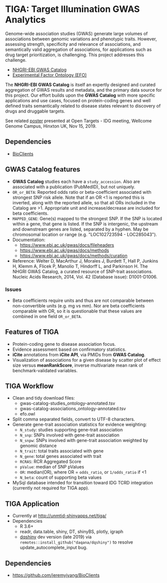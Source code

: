 # TIGA: Target Illumination GWAS Analytics

Genome-wide association studies (GWAS) generate large volumes of associations between
genomic variations and phenotypic traits. However, assessing strength, specificity
and relevance of associations, and semantically valid aggregation of associations,
for applications such as drug target prioritization, is challenging. This project
addresses this challenge.

* [NHGRI-EBI GWAS Catalog](https://www.ebi.ac.uk/gwas/)
* [Experimental Factor Ontology (EFO)](https://www.ebi.ac.uk/efo/)

The __NHGRI-EBI GWAS Catalog__ is itself an expertly designed and curated aggregation of
GWAS results and metadata, and the primary data source for this project. Our effort
builds upon the __GWAS Catalog__ with more specific applications and use cases,
focused on protein-coding genes and well defined traits semantically related to disease
states relevant to discovery of drugs and druggable targets.

See related [poster](https://www.slideshare.net/jeremyjyang/gwas-explorer-drug-target-illumination-by-evidence-aggregation-and-multivariate-mu-scoring) presented at Open Targets - IDG meeting, Wellcome Genome Campus, Hinxton UK, Nov 15, 2019.

## Dependencies

* [BioClients](https://github.com/jeremyjyang/BioClients) 

## GWAS Catalog features

* __GWAS Catalog__ studies each have a `study_accession`.
Also are associated with a publication (PubMedID), but not uniquely.
* `OR_or_BETA`: Reported odds ratio or beta-coefficient associated with strongest
SNP risk allele. Note that if an OR &lt;1 is reported this is inverted, along with
the reported allele, so that all ORs included in the Catalog are &gt;1. Appropriate
unit and increase/decrease are included for beta coefficients.
* `MAPPED_GENE`: Gene(s) mapped to the strongest SNP. If the SNP is located
within a gene, that gene is listed. If the SNP is intergenic, the upstream
and downstream genes are listed, separated by a hyphen. May be chromosomal
location or range (e.g. "LOC102723594 - LOC285043").
* Documentation:
  * <https://www.ebi.ac.uk/gwas/docs/fileheaders>
  * <https://www.ebi.ac.uk/gwas/docs/methods>
  * <https://www.ebi.ac.uk/gwas/docs/methods/curation>
* Reference: Welter D, MacArthur J, Morales J, Burdett T, Hall P, Junkins H,
Klemm A, Flicek P, Manolio T, Hindorff L, and Parkinson H. The NHGRI
GWAS Catalog, a curated resource of SNP-trait associations. Nucleic
Acids Research, 2014, Vol. 42 (Database issue): D1001-D1006.

### Issues

* Beta coefficients require units and thus are not comparable between
non-convertible units (e.g. mg vs mm). Nor are beta
coefficients comparable with OR, so it is questionable that these values
are combined in one field `OR_or_BETA`.

## Features of TIGA

* Protein-coding gene to disease association focus.
* Evidence assessment based on confirmatory statistics.
* __iCite__ annotations from __iCite API__, via PMIDs from __GWAS Catalog__.
* Visualization of associations for a given disease by scatter plot of
effect size versus __meanRankScore__, inverse multivariate mean rank
of benchmark-validated variables.

## TIGA Workflow

* Clean and tidy download files:
    * gwas-catalog-studies\_ontology-annotated.tsv
    * gwas-catalog-associations\_ontology-annotated.tsv
    * efo.owl
* Split comma separated fields, convert to UTF-8 characters.
* Generate gene-trait association statistics for evidence weighting:
  * `N_study`: studies supporting gene-trait association
  * `N_snp`: SNPs involved with gene-trait association
  * `N_snpw`: SNPs involved with gene-trait association weighted by genomic distance
  * `N_trait`: total traits associated with gene
  * `N_gene`: total genes associated with trait
  * `RCRAS`: RCR Aggregated Score
  * `pValue`: median of SNP pValues
  * `OR`: median(OR), where OR = `odds_ratio`, or `1/odds_ratio` if &lt;1
  * `N_beta`: count of supporting beta values
* MySql database intended for transition toward IDG TCRD integration (currently not required for TIGA app).

## TIGA Application

* Currently at <http://unmtid-shinyapps.net/tiga/>
* Dependencies
   * R 3.6+
   * readr, data.table, shiny, DT, shinyBS, plotly, igraph
   * [dqshiny](https://github.com/daqana/dqshiny) dev version (late 2019) via `remotes::install_github("daqana/dqshiny")` to resolve update\_autocomplete\_input bug.

## Dependencies

* <https://github.com/jeremyjyang/BioClients>

